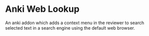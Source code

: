 # Anki Web Lookup

An anki addon which adds a context menu in the reviewer to search selected text in a search engine using the default web browser.
